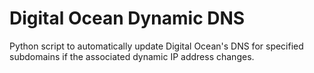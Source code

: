 # Digital Ocean Dynamic DNS

Python script to automatically update Digital Ocean's DNS for specified subdomains if the associated dynamic IP address changes.